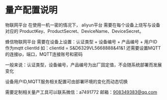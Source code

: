 # 量产配置说明
物联网平台 在使用一机一密的情况下，
aliyun平台 需要在每个设备上烧写与设备对应的 ProductKey、ProductSecret、DeviceName、DeviceSecret。

蜂信物联网平台 
需要在设备上设置：认证类型 + 设备编号 + 产品编号 + 用户ID 作为mqtt clientId
如：clientId = S&D6329VL5668888&41&1
还需要设置MQTT的连接ip，端口，MQTT连接账号和密码

一般来说：认证类型，设备编号，产品编号为出厂固定值，不会随系统部署而发展变化

设备用户ID,MQTT服务相关配置可由部署环境的变化而动态切换

需要定制相关量产工具可以联系微信：a7491772
邮箱：908349383@qq.com